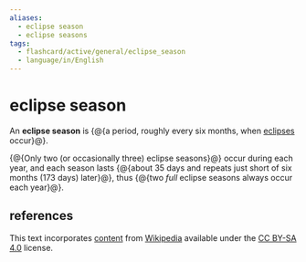 ```yaml
---
aliases:
  - eclipse season
  - eclipse seasons
tags:
  - flashcard/active/general/eclipse_season
  - language/in/English
---
```


# eclipse season

An __eclipse season__ is {@{a period, roughly every six months, when [eclipses](eclipse.md) occur}@}. <!--SR:!2024-12-16,112,290-->

{@{Only two (or occasionally three) eclipse seasons}@} occur during each year, and each season lasts {@{about 35 days and repeats just short of six months (173 days) later}@}, thus {@{two _full_ eclipse seasons always occur each year}@}. <!--SR:!2024-12-10,106,290!2024-11-30,96,270!2025-03-14,188,310-->

## references

This text incorporates [content](https://en.wikipedia.org/wiki/eclipse_season) from [Wikipedia](Wikipedia.md) available under the [CC BY-SA 4.0](https://creativecommons.org/licenses/by-sa/4.0/) license.
